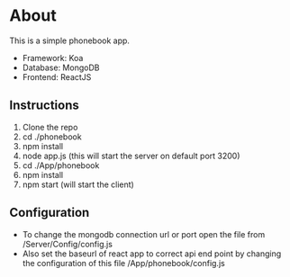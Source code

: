 # About
This is a simple phonebook app.

- Framework: Koa
- Database: MongoDB
- Frontend: ReactJS

## Instructions

1. Clone the repo
2. cd ./phonebook
3. npm install
4. node app.js  (this will start the server on default port 3200)
5. cd ./App/phonebook
6. npm install
7. npm start (will start the client)

## Configuration
- To change the mongodb connection url or port open the file from /Server/Config/config.js
- Also set the baseurl of react app to correct api end point by changing the configuration of this file /App/phonebook/config.js
